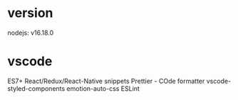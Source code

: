 # version
nodejs: v16.18.0

# vscode
ES7+ React/Redux/React-Native snippets
Prettier - COde formatter
vscode-styled-components
emotion-auto-css
ESLint
